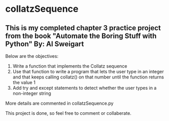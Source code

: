 # collatzSequence

##  This is my completed chapter 3 practice project from the book "Automate the Boring Stuff with Python" By: Al Sweigart

Below are the objectives:
1. Write a function that implements the Collatz sequence
2. Use that function to write a program that lets the user type in an integer and that keeps calling collatz() on that number until the function returns the value 1
3. Add try and except statements to detect whether the user types in a non-integer string

More details are commented in collatzSequence.py

This project is done, so feel free to comment or collaberate.
